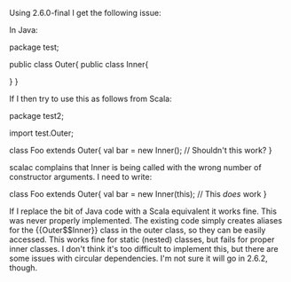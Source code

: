 Using 2.6.0-final I get the following issue:

In Java:

package test;

public class Outer{
  public class Inner{

  }
}


If I then try to use this as follows from Scala:

package test2;

import test.Outer;

class Foo extends Outer{
  val bar = new Inner(); // Shouldn't this work?
}

scalac complains that Inner is being called with the wrong number of constructor arguments. I need to write:

class Foo extends Outer{
  val bar = new Inner(this); // This *does* work
}

If I replace the bit of Java code with a Scala equivalent it works fine. 
This was never properly implemented. The existing code simply creates aliases for the {{Outer$$Inner}} class in the outer class, so they can be easily accessed. This works fine for static (nested) classes, but fails for proper inner classes. I don't think it's too difficult to implement this, but there are some issues with circular dependencies. I'm not sure it will go in 2.6.2, though.


